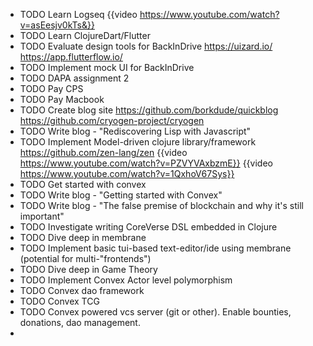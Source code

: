 - TODO Learn Logseq {{video https://www.youtube.com/watch?v=asEesjv0kTs&}}
- TODO Learn ClojureDart/Flutter
- TODO Evaluate design tools for BackInDrive
  https://uizard.io/
  https://app.flutterflow.io/
- TODO Implement mock UI for BackInDrive
- TODO DAPA assignment 2
- TODO Pay CPS
- TODO Pay Macbook
- TODO Create blog site
  https://github.com/borkdude/quickblog
  https://github.com/cryogen-project/cryogen
- TODO Write blog - "Rediscovering Lisp with Javascript"
- TODO Implement Model-driven clojure library/framework
  https://github.com/zen-lang/zen
  {{video https://www.youtube.com/watch?v=PZVYVAxbzmE}}
  {{video https://www.youtube.com/watch?v=1QxhoV67Sys}}
- TODO Get started with convex
- TODO Write blog - "Getting started with Convex"
- TODO Write blog - "The false premise of blockchain and why it's still important"
- TODO Investigate writing CoreVerse DSL embedded in Clojure
- TODO Dive deep in membrane
- TODO Implement basic tui-based text-editor/ide using membrane (potential for multi-"frontends")
- TODO Dive deep in Game Theory
- TODO Implement Convex Actor level polymorphism
- TODO Convex dao framework
- TODO Convex TCG
- TODO Convex powered vcs server (git or other). Enable bounties, donations, dao management.
-